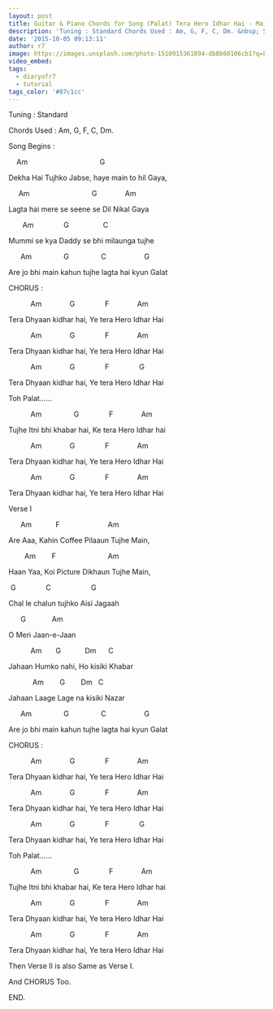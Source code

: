 ```yaml
---
layout: post
title: Guitar & Piano Chords for Song (Palat) Tera Hero Idhar Hai - Main Tera Hero
description: 'Tuning : Standard Chords Used : Am, G, F, C, Dm. &nbsp; Song Begins : &nbsp;&nbsp;&nbsp; Am &nbsp; &nbsp; &nbsp; &nbsp; &nbsp; &nbsp; &nbsp; &nbsp; &n...'
date: '2015-10-05 09:13:11'
author: r7
image: https://images.unsplash.com/photo-1510915361894-db8b60106cb1?q=80&w=2940&auto=format&fit=crop&ixlib=rb-4.1.0&ixid=M3wxMjA3fDB8MHxwaG90by1wYWdlfHx8fGVufDB8fHx8fA%3D%3D
video_embed:
tags:
  - diaryofr7
  - tutorial
tags_color: '#87c1cc'
---
```

Tuning : Standard

Chords Used : Am, G, F, C, Dm.

Song Begins :

    Am                                    G

Dekha Hai Tujhko Jabse, haye main to hil Gaya,

     Am                               G              Am

Lagta hai mere se seene se Dil Nikal Gaya

       Am               G                 C

Mummi se kya Daddy se bhi milaunga tujhe

      Am                G                C                   G

Are jo bhi main kahun tujhe lagta hai kyun Galat

CHORUS :

           Am              G               F              Am

Tera Dhyaan kidhar hai, Ye tera Hero Idhar Hai

           Am              G               F              Am

Tera Dhyaan kidhar hai, Ye tera Hero Idhar Hai

           Am              G               F               G

Tera Dhyaan kidhar hai, Ye tera Hero Idhar Hai

Toh Palat......

           Am                G               F              Am

Tujhe Itni bhi khabar hai, Ke tera Hero Idhar hai

           Am              G               F              Am

Tera Dhyaan kidhar hai, Ye tera Hero Idhar Hai

           Am              G               F              Am

Tera Dhyaan kidhar hai, Ye tera Hero Idhar Hai

Verse I

      Am            F                        Am

Are Aaa, Kahin Coffee Pilaaun Tujhe Main,

        Am        F                          Am

Haan Yaa, Koi Picture Dikhaun Tujhe Main,

 G               C                    G

Chal le chalun tujhko Aisi Jagaah

      G             Am

O Meri Jaan-e-Jaan

           Am       G            Dm      C

Jahaan Humko nahi, Ho kisiki Khabar

            Am        G        Dm   C

Jahaan Laage Lage na kisiki Nazar

      Am                G                C                   G

Are jo bhi main kahun tujhe lagta hai kyun Galat

CHORUS :

           Am              G               F              Am

Tera Dhyaan kidhar hai, Ye tera Hero Idhar Hai

           Am              G               F              Am

Tera Dhyaan kidhar hai, Ye tera Hero Idhar Hai

           Am              G               F               G

Tera Dhyaan kidhar hai, Ye tera Hero Idhar Hai

Toh Palat......

           Am                G               F              Am

Tujhe Itni bhi khabar hai, Ke tera Hero Idhar hai

           Am              G               F              Am

Tera Dhyaan kidhar hai, Ye tera Hero Idhar Hai

           Am              G               F              Am

Tera Dhyaan kidhar hai, Ye tera Hero Idhar Hai

Then Verse II is also Same as Verse I.

And CHORUS Too.

END.
